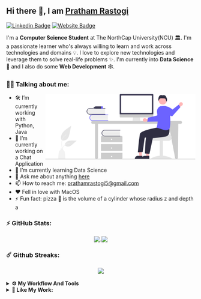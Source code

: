 ## Hi there 👋, I am [Pratham Rastogi](https://github.com/Pratham-r)
[![Linkedin Badge](https://img.shields.io/badge/-LinkedIn-0e76a8?style=flat-square&logo=Linkedin&logoColor=white)](https://www.linkedin.com/in/prathamrastogi/)
[![Website Badge](https://img.shields.io/badge/Website-3b5998?style=flat-square&logo=google-chrome&logoColor=white)](https://pratham-r.github.io/)

I'm a **Computer Science Student** at The NorthCap University(NCU) 🏛. I'm a passionate learner who's always willing to learn and work across technologies and domains 💡. I love to explore new technologies and leverage them to solve real-life problems ✨. I'm currently into **Data Science** 🤖 and I also do some **Web Development** 🕸️.

### 👨‍💻 Talking about me:
<img align="right" width="400" alt="" src="https://github.com/Pratham-R/Pratham-R/blob/main/undraw_hello_re_3evm.svg" />

- 🛠 I’m currently working with Python, Java
- 🔭 I’m currently working on a Chat Application
- 🌱 I’m currently learning Data Science
- 💬 Ask me about anything [here](https://github.com/Pratham-R/Pratham-R/discussions/1)
- 📫 How to reach me: prathamrastogi5@gmail.com
- ❤️ Fell in love with MacOS
- ⚡ Fun fact: pizza 🍕 is the volume of a cylinder whose radius z and depth a

### ⚡ GitHub Stats:

<div align="center">
<a href="https://github.com/Pratham-R">
  <img align="center" height="130em" src="https://github-readme-stats.vercel.app/api?username=Pratham-R&count_private=true&show_icons=true&theme=dark&hide=prs,issues&include_all_commits=true" />
</a>
<a href="https://github.com/Pratham-R">
  <img align="center" height="130em" src="https://github-readme-stats.vercel.app/api/top-langs/?username=Pratham-R&layout=compact&theme=dark&langs_count=6&exclude_repo=Deep-Learning-Specialization-Coursera,MachineLearning-StanfordOnline,CS50AI,kaggle,MLH-GHW-Video-Game&hide=html,Jupyter Notebook, makefile, css, makefile" />
</a>
</div>

### ☄️ Github Streaks:
<div align="center">
  <a href="https://github.com/Pratham-R">
    <img align="center" height="150em" src="http://github-readme-streak-stats.herokuapp.com?user=Pratham-R&theme=dark&date_format=M%20j%5B%2C%20Y%5D" />
  </a>
</div>

<br/>

<details> 
  <br />
  <summary><b>⚙️ My Workflow And Tools</b></summary>
    <ul>
      <li><b>OS:</b> MacOS Monterey v12.4</li>
      <li><b>Laptop: </b> Macook Air M1</li>
      <li><b>Browser: </b> FireFox </li>
      <li><b>Terminal: </b> Bash, ZSH </li>
      <li><b>Code Editor:</b> VSCode </li>
    </ul> 
</details>

<details> 
  <br/>
  <summary><b>🤝 Like My Work:</b></summary>
  <a href="https://www.buymeacoffee.com/prathamra" target="_blank"><img src="https://cdn.buymeacoffee.com/buttons/v2/default-yellow.png" alt="Buy Me A Coffee" height="60px" width="217px" >
  </a>
</details>
